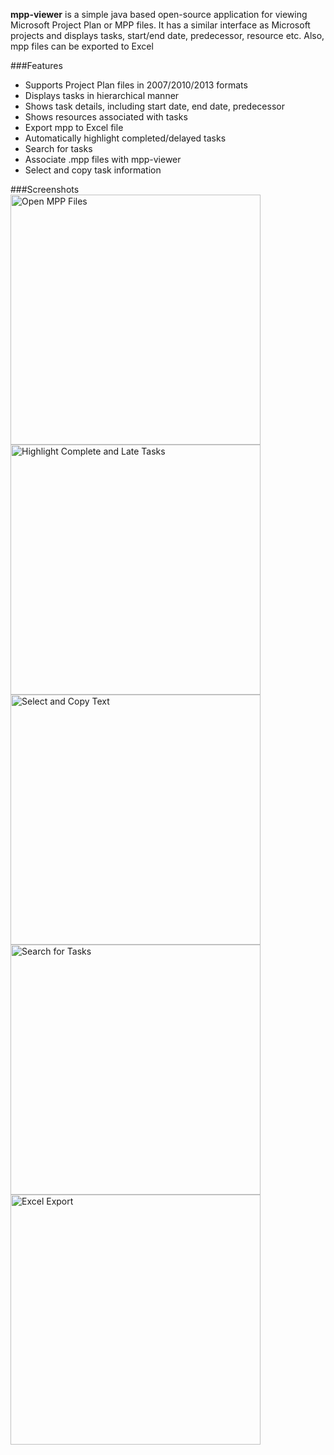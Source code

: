 **mpp-viewer** is a simple java based open-source application for viewing Microsoft Project Plan or MPP files. It has a similar interface as Microsoft projects and displays tasks, start/end date, predecessor, resource etc. Also, mpp files can be exported to Excel

###Features

 * Supports Project Plan files in 2007/2010/2013 formats
 * Displays tasks in hierarchical manner
 * Shows task details, including start date, end date, predecessor
 * Shows resources associated with tasks
 * Export mpp to Excel file
 * Automatically highlight completed/delayed tasks
 * Search for tasks
 * Associate .mpp files with mpp-viewer
 * Select and copy task information

###Screenshots
<img alt="Open MPP Files" src="http://a.fsdn.com/con/app/proj/mpp-viewer/screenshots/Capture.PNG" width=400 title="Open MPP Files"/>
<img alt="Highlight Complete and Late Tasks" src="http://a.fsdn.com/con/app/proj/mpp-viewer/screenshots/mpp-viewer-highlight.PNG" width=400 title="Highlight Complete and Late Tasks"/>
<img alt="Select and Copy Text" src="http://a.fsdn.com/con/app/proj/mpp-viewer/screenshots/mpp-viewer%20copy.PNG" width=400 title="Select and Copy Text"/>
<img alt="Search for Tasks" src="http://a.fsdn.com/con/app/proj/mpp-viewer/screenshots/Search.PNG" width=400 title="Search for Tasks"/>
<img alt="Excel Export" src="http://a.fsdn.com/con/app/proj/mpp-viewer/screenshots/Excel%20export.PNG" width=400 title="Excel Export"/>
